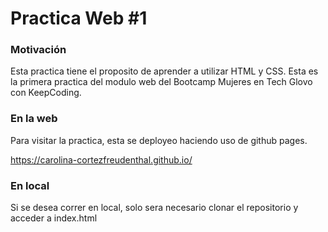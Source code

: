 # Practica Web #1

### Motivación

Esta practica tiene el proposito de aprender a utilizar HTML y CSS. Esta es la primera practica del modulo web del Bootcamp Mujeres en Tech Glovo con KeepCoding.

### En la web

Para visitar la practica, esta se deployeo haciendo uso de github pages.

https://carolina-cortezfreudenthal.github.io/

### En local

Si se desea correr en local, solo sera necesario clonar el repositorio y acceder a index.html